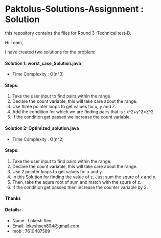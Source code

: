 # Paktolus-Solutions-Assignment : Solution
this repository contains the  files for Round 3 :Technical test-B.

Hi Team,

I have created two solutions for the problem:
#### Solution 1: worst_case_Solution.java
* Time Complexity : O(n^3)
#### Steps:
1. Take the user input to find pairs within the range.
2. Declare the count variable, this will take care about the range.
3. Use three pointer loops to get values for x, y and Z.
4. Add the condition for which we are finding pairs that is : x^2+y^2=Z^2
5. If the condition get passed we increase the count variable.

#### Solution 2: Optimized_solution.java
* Time Complexity : O(n^2)
#### Steps:
1. Take the user input to find pairs within the range.
2. Declare the count variable, this will take care about the range.
3. Use 2 pointer loops to get values for x and y.
4. In this Solution for  finding the value of z, Just sum the squre of x and y.
5. Then, take the aqure root of sum and match with the squre of z.
6. If the condition get passed then increase the counter variable by 2.

#### Thanks
  

#### Details:
* Name : Lokesh Sen
* Email: lokeshsen804@gmail.com
* mob  : 7610487589


